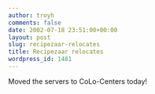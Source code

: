 ```yaml
---
author: troyh
comments: false
date: 2002-07-18 23:51:00+00:00
layout: post
slug: recipezaar-relocates
title: Recipezaar relocates
wordpress_id: 1481
---
```


Moved the servers to CoLo-Centers today!
